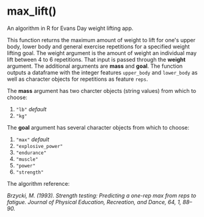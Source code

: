 # max_lift()
An algorithm in R for Evans Day weight lifting app.

This function returns the maximum amount of weight to lift for one's upper body, lower body and general exercise repetitions for a specified weight lifting goal. The weight argument is the amount of weight an individual may lift between 4 to 6 repetitions. That input is passed through the **weight** argument. The additional arguments are **mass** and **goal**.  The function outputs a dataframe with the integer features `upper_body` and `lower_body` as well as character objects for repetitions as feature `reps`.

The **mass** argument has two charcter objects (string values) from which to choose:

1.  `"lb"`   *default*
2.  `"kg"`

The **goal** argument has several character objects from which to choose:

1.  `"max"`   *default*
2.  `"explosive_power"`
3.  `"endurance"`
4.  `"muscle"`
5.  `"power"`
6.  `"strength"`

The algorithm reference:

*Brzycki, M. (1993). Strength testing: Predicting a one-rep max from reps to fatigue. Journal of Physical Education, Recreation, and Dance, 64, 1, 88–90.*

